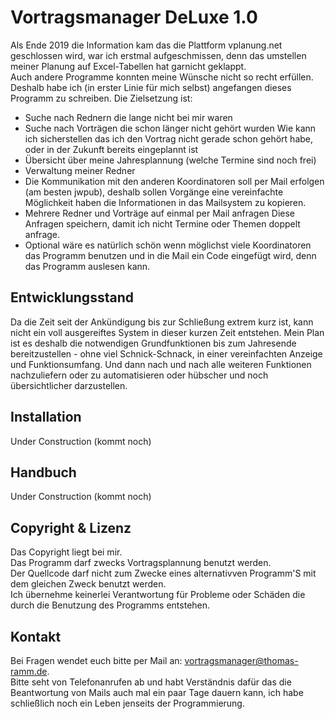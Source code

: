 # Vortragsmanager DeLuxe 1.0

Als Ende 2019 die Information kam das die Plattform vplanung.net geschlossen wird, 
war ich erstmal aufgeschmissen, 
denn das umstellen meiner Planung auf Excel-Tabellen hat garnicht geklappt.  
Auch andere Programme konnten meine Wünsche nicht so recht erfüllen.
Deshalb habe ich (in erster Linie für mich selbst) angefangen dieses Programm zu schreiben. 
Die Zielsetzung ist:
* Suche nach Rednern die lange nicht bei mir waren
* Suche nach Vorträgen die schon länger nicht gehört wurden
   Wie kann ich sicherstellen das ich den Vortrag nicht gerade schon gehört habe, oder in der Zukunft bereits eingeplannt ist
* Übersicht über meine Jahresplannung (welche Termine sind noch frei)
* Verwaltung meiner Redner
* Die Kommunikation mit den anderen Koordinatoren soll per Mail erfolgen (am besten jwpub), 
deshalb sollen Vorgänge eine vereinfachte Möglichkeit haben die Informationen in das Mailsystem zu kopieren.
* Mehrere Redner und Vorträge auf einmal per Mail anfragen
   Diese Anfragen speichern, damit ich nicht Termine oder Themen doppelt anfrage.
* Optional wäre es natürlich schön wenn möglichst viele Koordinatoren das Programm benutzen und in die Mail ein Code eingefügt wird, 
denn das Programm auslesen kann.

## Entwicklungsstand ##

Da die Zeit seit der Ankündigung bis zur Schließung extrem kurz ist, kann nicht ein voll ausgereiftes System in dieser kurzen Zeit entstehen.
Mein Plan ist es deshalb die notwendigen Grundfunktionen bis zum Jahresende bereitzustellen - ohne viel Schnick-Schnack, in einer vereinfachten Anzeige und Funktionsumfang.
Und dann nach und nach alle weiteren Funktionen nachzuliefern oder zu automatisieren oder hübscher und noch übersichtlicher darzustellen.

## Installation

Under Construction (kommt noch)

## Handbuch

Under Construction (kommt noch)

## Copyright & Lizenz

Das Copyright liegt bei mir.   
Das Programm darf zwecks Vortragsplannung benutzt werden.  
Der Quellcode darf nicht zum Zwecke eines alternativven Programm'S mit dem gleichen Zweck benutzt werden.  
Ich übernehme keinerlei Verantwortung für Probleme oder Schäden die durch die Benutzung des Programms entstehen.


## Kontakt

Bei Fragen wendet euch bitte per Mail an: vortragsmanager@thomas-ramm.de.  
Bitte seht von Telefonanrufen ab und habt Verständnis dafür das die Beantwortung von Mails auch mal ein paar Tage dauern kann,
ich habe schließlich noch ein Leben jenseits der Programmierung.

